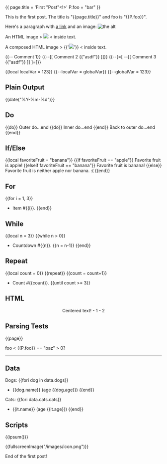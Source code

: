 {{
page.title = 'First "Post"<!>'
P.foo = "bar"
}}



This is the first post. The title is "{{page.title}}" and foo is "{{P.foo}}".

Here's a paragraph with [a link]({{url"/some-page"}}) and an image: ![the alt](/images/icon.png)

An HTML image > <img src="/images/icon.png"> < inside text.

A composed HTML image > {{'<img src="'..url'/images/icon.png'..'">'}} < inside text.

{{-- Comment 1}}
{{--[[ Comment 2 {{"asdf"}} ]]}}
{{--[=[ --[[ Comment 3 {{"asdf"}} ]] ]=]}}

{{local localVar = 123}}
{{--localVar = globalVar}}
{{--globalVar = 123}}



## Plain Output

{{date("%Y-%m-%d")}}



## Do

{{do}}
Outer do...end
{{do}}
Inner do...end
{{end}}
Back to outer do...end
{{end}}



## If/Else

{{local favoriteFruit = "banana"}}
{{if favoriteFruit == "apple"}}
Favorite fruit is apple!
{{elseif favoriteFruit == "banana"}}
Favorite fruit is banana!
{{else}}
Favorite fruit is neither apple nor banana. :(
{{end}}



## For

{{for i = 1, 3}}
- Item #{{i}}.
{{end}}



## While

{{local n = 3}}
{{while n > 0}}
- Countdown #{{n}}.
{{n = n-1}}
{{end}}



## Repeat

{{local count = 0}}
{{repeat}}
{{count = count+1}}
- Count #{{count}}.
{{until count >= 3}}



## HTML

<p style="text-align: center;">
	Centered text!
	- 1
	- 2
</p>



## Parsing Tests

{{page}}

foo < {{P.foo}} == "baz" > 0? <hr>



## Data

Dogs:
{{fori dog in data.dogs}}
- {{dog.name}} (age {{dog.age}})
{{end}}

Cats:
{{fori data.cats.cats}}
- {{it.name}} (age {{it.age}})
{{end}}



## Scripts

{{ipsum()}}

{{fullscreenImage("/images/icon.png")}}



End of the first post!
